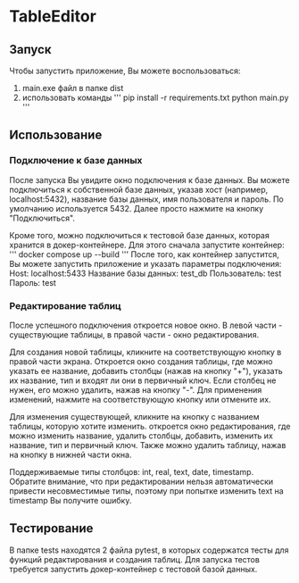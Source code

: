 # TableEditor
## Запуск
Чтобы запустить приложение, Вы можете воспользоваться:
1. main.exe файл в папке dist
2. использовать команды
'''
pip install -r requirements.txt
python main.py
'''

## Использование
### Подключение к базе данных
После запуска Вы увидите окно подключения к базе данных. Вы можете подключиться к собственной базе данных, указав хост (например, localhost:5432), название базы данных, имя пользователя и пароль. По умолчанию используется 5432. Далее просто нажмите на кнопку "Подключиться".

Кроме того, можно подключиться к тестовой базе данных, которая хранится в докер-контейнере. Для этого сначала запустите контейнер:
'''
docker compose up --build
'''
После того, как контейнер запустится, Вы можете запустить приложение и указать параметры подключения:
Host: localhost:5433
Название базы данных: test_db
Пользователь: test
Пароль: test

### Редактирование таблиц
После успешного подключения откроется новое окно. В левой части - существующие таблицы, в правой части - окно редактирования.

Для создания новой таблицы, кликните на соответствующую кнопку в правой части экрана. Откроется окно создания таблицы, где можно указать ее название, добавить столбцы (нажав на кнопку "+"), указать их название, тип и входят ли они в первичный ключ. Если столбец не нужен, его можно удалить, нажав на кнопку "-". Для применения изменений, нажмите на соответствующую кнопку или отмените их.

Для изменения существующей, кликните на кнопку с названием таблицы, которую хотите изменить. откроется окно редактирования, где можно изменить название, удалить столбцы, добавить, изменить их название, тип и первичный ключ. Также можно удалить таблицу, нажав на кнопку в нижней части окна.

Поддерживаемые типы столбцов: int, real, text, date, timestamp. Обратите внимание, что при редактировании нельзя автоматически привести несовместимые типы, поэтому при попытке изменить text на timestamp Вы получите ошибку.

## Тестирование
В папке tests находятся 2 файла pytest, в которых содержатся тесты для функций редактирования и создания таблиц. Для запуска тестов требуется запустить докер-контейнер с тестовой базой данных.